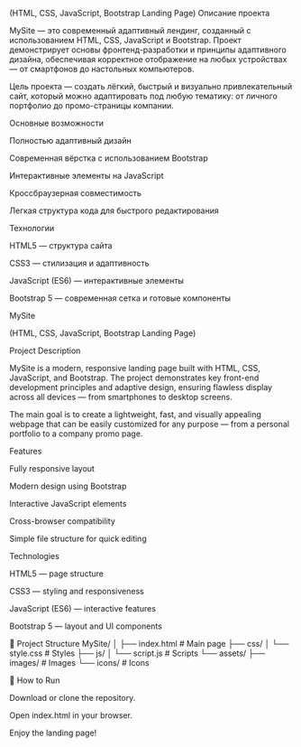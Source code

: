 (HTML, CSS, JavaScript, Bootstrap Landing Page)
 Описание проекта

MySite — это современный адаптивный лендинг, созданный с использованием HTML, CSS, JavaScript и Bootstrap.
Проект демонстрирует основы фронтенд-разработки и принципы адаптивного дизайна, обеспечивая корректное отображение на любых устройствах — от смартфонов до настольных компьютеров.

Цель проекта — создать лёгкий, быстрый и визуально привлекательный сайт, который можно адаптировать под любую тематику: от личного портфолио до промо-страницы компании.

Основные возможности

Полностью адаптивный дизайн

Современная вёрстка с использованием Bootstrap

Интерактивные элементы на JavaScript

Кроссбраузерная совместимость

Легкая структура кода для быстрого редактирования

 Технологии

HTML5 — структура сайта

CSS3 — стилизация и адаптивность

JavaScript (ES6) — интерактивные элементы

Bootstrap 5 — современная сетка и готовые компоненты


 MySite

(HTML, CSS, JavaScript, Bootstrap Landing Page)

Project Description

MySite is a modern, responsive landing page built with HTML, CSS, JavaScript, and Bootstrap.
The project demonstrates key front-end development principles and adaptive design, ensuring flawless display across all devices — from smartphones to desktop screens.

The main goal is to create a lightweight, fast, and visually appealing webpage that can be easily customized for any purpose — from a personal portfolio to a company promo page.

 Features

Fully responsive layout

Modern design using Bootstrap

Interactive JavaScript elements

Cross-browser compatibility

Simple file structure for quick editing

 Technologies

HTML5 — page structure

CSS3 — styling and responsiveness

JavaScript (ES6) — interactive features

Bootstrap 5 — layout and UI components

📂 Project Structure
MySite/
│
├── index.html           # Main page
├── css/
│   └── style.css        # Styles
├── js/
│   └── script.js        # Scripts
└── assets/
    ├── images/          # Images
    └── icons/           # Icons

🧭 How to Run

Download or clone the repository.

Open index.html in your browser.

Enjoy the landing page! 
